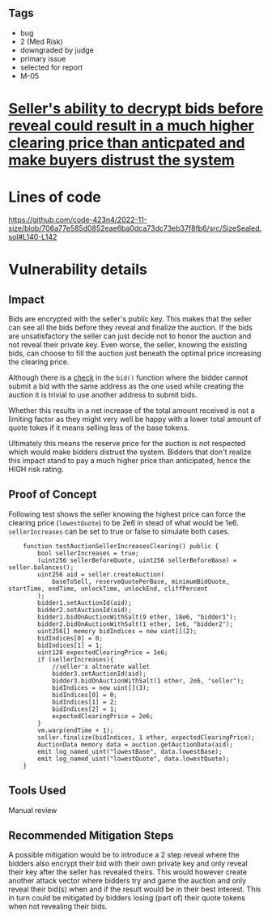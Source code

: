 ## Tags

- bug
- 2 (Med Risk)
- downgraded by judge
- primary issue
- selected for report
- M-05

# [Seller's ability to decrypt bids before reveal could result in a much higher clearing price than anticpated and make buyers distrust the system](https://github.com/code-423n4/2022-11-size-findings/issues/194) 

# Lines of code

https://github.com/code-423n4/2022-11-size/blob/706a77e585d0852eae6ba0dca73dc73eb37f8fb6/src/SizeSealed.sol#L140-L142


# Vulnerability details

## Impact
Bids are encrypted with the seller's public key. This makes that the seller can see all the bids before they reveal and finalize the auction. 
If the bids are unsatisfactory the seller can just decide not to honor the auction and not reveal their private key. Even worse, the seller, knowing the existing bids, can choose to fill the auction just beneath the optimal price increasing the clearing price. 

Although there is a [check](https://github.com/code-423n4/2022-11-size/blob/706a77e585d0852eae6ba0dca73dc73eb37f8fb6/src/SizeSealed.sol#L140-L142) in the `bid()` function where the bidder cannot submit a bid with the same address as the one used while creating the auction it is trivial to use another address to submit bids.

Whether this results in a net increase of the total amount received is not a limiting factor as they might very well be happy with a lower total amount of quote tokes if it means selling less of the base tokens. 

Ultimately this means the reserve price for the auction is not respected which would make bidders distrust the system. 
Bidders that don't realize this impact stand to pay a much higher price than anticipated, hence the HIGH risk rating.

## Proof of Concept
Following test shows the seller knowing the highest price can force the clearing price (`lowestQuote`) to be 2e6 in stead of what would be 1e6. 
`sellerIncreases` can be set to true or false to simulate both cases.
```solidity
    function testAuctionSellerIncreasesClearing() public {
        bool sellerIncreases = true;
        (uint256 sellerBeforeQuote, uint256 sellerBeforeBase) = seller.balances();
        uint256 aid = seller.createAuction(
            baseToSell, reserveQuotePerBase, minimumBidQuote, startTime, endTime, unlockTime, unlockEnd, cliffPercent
        );
        bidder1.setAuctionId(aid);
        bidder2.setAuctionId(aid);
        bidder1.bidOnAuctionWithSalt(9 ether, 18e6, "bidder1");
        bidder2.bidOnAuctionWithSalt(1 ether, 1e6, "bidder2");
        uint256[] memory bidIndices = new uint[](2);
        bidIndices[0] = 0;
        bidIndices[1] = 1;
        uint128 expectedClearingPrice = 1e6;
        if (sellerIncreases){
            //seller's altnerate wallet
            bidder3.setAuctionId(aid);
            bidder3.bidOnAuctionWithSalt(1 ether, 2e6, "seller");
            bidIndices = new uint[](3);
            bidIndices[0] = 0;
            bidIndices[1] = 2;
            bidIndices[2] = 1;
            expectedClearingPrice = 2e6;
        }          
        vm.warp(endTime + 1);
        seller.finalize(bidIndices, 1 ether, expectedClearingPrice);
        AuctionData memory data = auction.getAuctionData(aid);
        emit log_named_uint("lowestBase", data.lowestBase);
        emit log_named_uint("lowestQuote", data.lowestQuote);
    }
```

## Tools Used
Manual review

## Recommended Mitigation Steps
A possible mitigation would be to introduce a 2 step reveal where the bidders also encrypt their bid with their own private key and only reveal their key after the seller has revealed theirs. 
This would however create another attack vector where bidders try and game the auction and only reveal their bid(s) when and if the result would be in their best interest. 
This in turn could be mitigated by bidders losing (part of) their quote tokens when not revealing their bids.